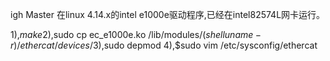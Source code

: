 igh Master 在linux 4.14.x的intel e1000e驱动程序,已经在intel82574L网卡运行。

1),$make
2),$sudo cp ec_e1000e.ko /lib/modules/$(shell uname -r)/ethercat/devices/
3),$sudo depmod
4),$sudo vim /etc/sysconfig/ethercat
